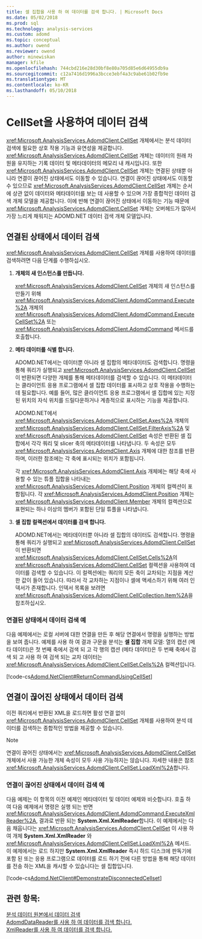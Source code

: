 ```yaml
---
title: 셀 집합을 사용 하 여 데이터를 검색 합니다. | Microsoft Docs
ms.date: 05/02/2018
ms.prod: sql
ms.technology: analysis-services
ms.custom: adomd
ms.topic: conceptual
ms.author: owend
ms.reviewer: owend
author: minewiskan
manager: kfile
ms.openlocfilehash: 744cbd216e28d30bf8e80a705d85e6d64955db9a
ms.sourcegitcommit: c12a7416d1996a3bcce3ebf4a3c9abe61b02fb9e
ms.translationtype: MT
ms.contentlocale: ko-KR
ms.lasthandoff: 05/10/2018
---
```

# <a name="retrieving-data-using-the-cellset"></a>CellSet을 사용하여 데이터 검색
  <xref:Microsoft.AnalysisServices.AdomdClient.CellSet> 개체에서는 분석 데이터 검색에 필요한 상호 작용 기능과 유연성을 제공합니다. <xref:Microsoft.AnalysisServices.AdomdClient.CellSet> 개체는 데이터의 원래 차원을 유지하는 기록 데이터 및 메타데이터의 메모리 내 캐시입니다. 또한 <xref:Microsoft.AnalysisServices.AdomdClient.CellSet> 개체는 연결된 상태뿐 아니라 연결이 끊어진 상태에서도 이동할 수 있습니다. 연결이 끊어진 상태에서도 이동할 수 있으므로 <xref:Microsoft.AnalysisServices.AdomdClient.CellSet> 개체는 순서에 상관 없이 데이터와 메타데이터를 보는 데 사용할 수 있으며 가장 종합적인 데이터 검색 개체 모델을 제공합니다. 이에 반해 연결이 끊어진 상태에서 이동하는 기능 때문에 <xref:Microsoft.AnalysisServices.AdomdClient.CellSet> 개체는 오버헤드가 많아서 가장 느리게 채워지는 ADOMD.NET 데이터 검색 개체 모델입니다.  
  
## <a name="retrieving-data-in-a-connected-state"></a>연결된 상태에서 데이터 검색  
 <xref:Microsoft.AnalysisServices.AdomdClient.CellSet> 개체를 사용하여 데이터를 검색하려면 다음 단계를 수행하십시오.  
  
1.  **개체의 새 인스턴스를 만듭니다.**  
  
     <xref:Microsoft.AnalysisServices.AdomdClient.CellSet> 개체의 새 인스턴스를 만들기 위해 <xref:Microsoft.AnalysisServices.AdomdClient.AdomdCommand.Execute%2A> 개체의 <xref:Microsoft.AnalysisServices.AdomdClient.AdomdCommand.ExecuteCellSet%2A> 또는 <xref:Microsoft.AnalysisServices.AdomdClient.AdomdCommand> 메서드를 호출합니다.  
  
2.  **메타 데이터를 식별 합니다.**  
  
     ADOMD.NET에서는 데이터뿐 아니라 셀 집합의 메타데이터도 검색합니다. 명령을 통해 쿼리가 실행되고 <xref:Microsoft.AnalysisServices.AdomdClient.CellSet>이 반환되면 다양한 개체를 통해 메타데이터를 검색할 수 있습니다. 이 메타데이터는 클라이언트 응용 프로그램에서 셀 집합 데이터를 표시하고 상호 작용을 수행하는 데 필요합니다. 예를 들어, 많은 클라이언트 응용 프로그램에서 셀 집합에 있는 지정된 위치의 자식 위치를 드릴다운하거나 계층적으로 표시하는 기능을 제공합니다.  
  
     ADOMD.NET에서 <xref:Microsoft.AnalysisServices.AdomdClient.CellSet.Axes%2A> 개체의 <xref:Microsoft.AnalysisServices.AdomdClient.CellSet.FilterAxis%2A> 및 <xref:Microsoft.AnalysisServices.AdomdClient.CellSet> 속성은 반환된 셀 집합에서 각각 쿼리 및 slicer 축의 메타데이터를 나타냅니다. 두 속성은 모두 <xref:Microsoft.AnalysisServices.AdomdClient.Axis> 개체에 대한 참조를 반환하며, 이러한 참조에는 각 축에 표시되는 위치가 포함됩니다.  
  
     각 <xref:Microsoft.AnalysisServices.AdomdClient.Axis> 개체에는 해당 축에 사용할 수 있는 튜플 집합을 나타내는 <xref:Microsoft.AnalysisServices.AdomdClient.Position> 개체의 컬렉션이 포함됩니다. 각 <xref:Microsoft.AnalysisServices.AdomdClient.Position> 개체는 <xref:Microsoft.AnalysisServices.AdomdClient.Member> 개체의 컬렉션으로 표현되는 하나 이상의 멤버가 포함된 단일 튜플을 나타냅니다.  
  
3.  **셀 집합 컬렉션에서 데이터를 검색 합니다.**  
  
     ADOMD.NET에서는 메타데이터뿐 아니라 셀 집합의 데이터도 검색합니다. 명령을 통해 쿼리가 실행되고 <xref:Microsoft.AnalysisServices.AdomdClient.CellSet>이 반환되면 <xref:Microsoft.AnalysisServices.AdomdClient.CellSet.Cells%2A>의 <xref:Microsoft.AnalysisServices.AdomdClient.CellSet> 컬렉션을 사용하여 데이터를 검색할 수 있습니다. 이 컬렉션에는 쿼리의 모든 축이 교차되는 지점을 계산한 값이 들어 있습니다. 따라서 각 교차하는 지점이나 셀에 액세스하기 위해 여러 인덱서가 존재합니다. 인덱서 목록을 보려면 <xref:Microsoft.AnalysisServices.AdomdClient.CellCollection.Item%2A>을 참조하십시오.  
  
### <a name="example-of-retrieving-data-in-a-connected-state"></a>연결된 상태에서 데이터 검색 예  
 다음 예제에서는 로컬 서버에 대한 연결을 만든 후 해당 연결에서 명령을 실행하는 방법을 보여 줍니다. 예제를 사용 하 여 결과 구문을 분석는 **셀 집합** 개체 모델: 열의 캡션 (메타 데이터)은 첫 번째 축에서 검색 되 고 각 행의 캡션 (메타 데이터)은 두 번째 축에서 검색 되 고 사용 하 여 검색 되는 교차 데이터는 <xref:Microsoft.AnalysisServices.AdomdClient.CellSet.Cells%2A> 컬렉션입니다.  
  
 [!code-cs[Adomd.NetClient#ReturnCommandUsingCellSet](../../analysis-services/multidimensional-models-adomd-net-client/codesnippet/csharp/retrieving-data-using-th_0_1.cs)]  
  
## <a name="retrieving-data-in-a-disconnected-state"></a>연결이 끊어진 상태에서 데이터 검색  
 이전 쿼리에서 반환된 XML을 로드하면 활성 연결 없이 <xref:Microsoft.AnalysisServices.AdomdClient.CellSet> 개체를 사용하여 분석 데이터를 검색하는 종합적인 방법을 제공할 수 있습니다.  
  
> [!NOTE]  
>  연결이 끊어진 상태에서는 <xref:Microsoft.AnalysisServices.AdomdClient.CellSet> 개체에서 사용 가능한 개체 속성이 모두 사용 가능하지는 않습니다. 자세한 내용은 참조 <xref:Microsoft.AnalysisServices.AdomdClient.CellSet.LoadXml%2A>합니다.  
  
### <a name="example-of-retrieving-data-in-a-disconnected-state"></a>연결이 끊어진 상태에서 데이터 검색 예  
 다음 예제는 이 항목의 이전 예제인 메타데이터 및 데이터 예제와 비슷합니다. 호출 하 여 다음 예제에서 명령은 실행 되는 반면 <xref:Microsoft.AnalysisServices.AdomdClient.AdomdCommand.ExecuteXmlReader%2A>, 결과로 반환 되는 **System.Xml.XmlReader**합니다. 이 예제에서는 다음 채웁니다는 <xref:Microsoft.AnalysisServices.AdomdClient.CellSet> 이 사용 하 여 개체 **System.Xml.XmlReader** 와 <xref:Microsoft.AnalysisServices.AdomdClient.CellSet.LoadXml%2A> 메서드. 이 예제에서는 로드 하지만 **System.Xml.XmlReader** 즉시 하드 디스크에 판독기에 포함 된 또는 응용 프로그램으로 데이터를 로드 하기 전에 다른 방법을 통해 해당 데이터를 전송 하는 XML을 캐시할 수 있습니다는 셀 집합입니다.  
  
 [!code-cs[Adomd.NetClient#DemonstrateDisconnectedCellset](../../analysis-services/multidimensional-models-adomd-net-client/codesnippet/csharp/retrieving-data-using-th_0_2.cs)]  
  
## <a name="see-also"></a>관련 항목:  
 [분석 데이터 원본에서 데이터 검색](../../analysis-services/multidimensional-models-adomd-net-client/retrieving-data-from-an-analytical-data-source.md)   
 [AdomdDataReader를 사용 하 여 데이터를 검색 합니다.](../../analysis-services/multidimensional-models-adomd-net-client/retrieving-data-using-the-adomddatareader.md)   
 [XmlReader를 사용 하 여 데이터를 검색 합니다.](../../analysis-services/multidimensional-models-adomd-net-client/retrieving-data-using-the-xmlreader.md)  
  
  
